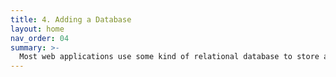 ```yaml
---
title: 4. Adding a Database
layout: home
nav_order: 04
summary: >-
  Most web applications use some kind of relational database to store application data. In this module, we'll look at how to add a simple data model to our application, and how to connect our application code to our database.
---
```








